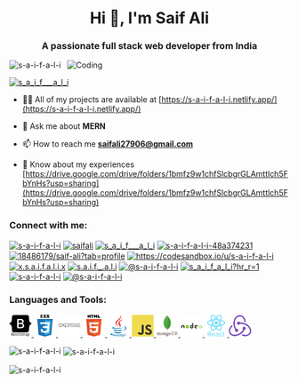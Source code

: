 <h1 align="center">Hi 👋, I'm Saif Ali</h1>
<h3 align="center">A passionate full stack web developer from India</h3>
<img align="right" alt="Coding" width="400" src="https://cdn.dribbble.com/users/1162077/screenshots/3848914/programmer.gif" />

<p align="left"> <img src="https://komarev.com/ghpvc/?username=s-a-i-f-a-l-i&label=Profile%20views&color=0e75b6&style=flat" alt="s-a-i-f-a-l-i" /> </p>

<p align="left"> <a href="https://twitter.com/s_a_i_f___a_l_i" target="blank"><img src="https://img.shields.io/twitter/follow/s_a_i_f___a_l_i?logo=twitter&style=for-the-badge" alt="s_a_i_f___a_l_i" /></a> </p>

- 👨‍💻 All of my projects are available at [https://s-a-i-f-a-l-i.netlify.app/](https://s-a-i-f-a-l-i.netlify.app/)

- 💬 Ask me about **MERN**

- 📫 How to reach me **saifali27906@gmail.com**

- 📄 Know about my experiences [https://drive.google.com/drive/folders/1bmfz9w1chfSlcbgrGLAmttlch5FbYnHs?usp=sharing](https://drive.google.com/drive/folders/1bmfz9w1chfSlcbgrGLAmttlch5FbYnHs?usp=sharing)

<h3 align="left">Connect with me:</h3>
<p align="left">
<a href="https://codepen.io/s-a-i-f-a-l-i" target="blank"><img align="center" src="https://raw.githubusercontent.com/rahuldkjain/github-profile-readme-generator/master/src/images/icons/Social/codepen.svg" alt="s-a-i-f-a-l-i" height="30" width="40" /></a>
<a href="https://dev.to/saifali" target="blank"><img align="center" src="https://raw.githubusercontent.com/rahuldkjain/github-profile-readme-generator/master/src/images/icons/Social/devto.svg" alt="saifali" height="30" width="40" /></a>
<a href="https://twitter.com/s_a_i_f___a_l_i" target="blank"><img align="center" src="https://raw.githubusercontent.com/rahuldkjain/github-profile-readme-generator/master/src/images/icons/Social/twitter.svg" alt="s_a_i_f___a_l_i" height="30" width="40" /></a>
<a href="https://linkedin.com/in/s-a-i-f-a-l-i-48a374231" target="blank"><img align="center" src="https://raw.githubusercontent.com/rahuldkjain/github-profile-readme-generator/master/src/images/icons/Social/linked-in-alt.svg" alt="s-a-i-f-a-l-i-48a374231" height="30" width="40" /></a>
<a href="https://stackoverflow.com/users/18486179/saif-ali?tab=profile" target="blank"><img align="center" src="https://raw.githubusercontent.com/rahuldkjain/github-profile-readme-generator/master/src/images/icons/Social/stack-overflow.svg" alt="18486179/saif-ali?tab=profile" height="30" width="40" /></a>
<a href="https://codesandbox.com/https://codesandbox.io/u/s-a-i-f-a-l-i" target="blank"><img align="center" src="https://raw.githubusercontent.com/rahuldkjain/github-profile-readme-generator/master/src/images/icons/Social/codesandbox.svg" alt="https://codesandbox.io/u/s-a-i-f-a-l-i" height="30" width="40" /></a>
<a href="https://fb.com/x.s.a.i.f.a.l.i.x" target="blank"><img align="center" src="https://raw.githubusercontent.com/rahuldkjain/github-profile-readme-generator/master/src/images/icons/Social/facebook.svg" alt="x.s.a.i.f.a.l.i.x" height="30" width="40" /></a>
<a href="https://instagram.com/s.a.i.f._.a.l.i" target="blank"><img align="center" src="https://raw.githubusercontent.com/rahuldkjain/github-profile-readme-generator/master/src/images/icons/Social/instagram.svg" alt="s.a.i.f._.a.l.i" height="30" width="40" /></a>
<a href="https://medium.com/@s-a-i-f-a-l-i" target="blank"><img align="center" src="https://raw.githubusercontent.com/rahuldkjain/github-profile-readme-generator/master/src/images/icons/Social/medium.svg" alt="@s-a-i-f-a-l-i" height="30" width="40" /></a>
<a href="https://www.hackerrank.com/s_a_i_f_a_l_i?hr_r=1" target="blank"><img align="center" src="https://raw.githubusercontent.com/rahuldkjain/github-profile-readme-generator/master/src/images/icons/Social/hackerrank.svg" alt="s_a_i_f_a_l_i?hr_r=1" height="30" width="40" /></a>
<a href="https://www.leetcode.com/s-a-i-f-a-l-i" target="blank"><img align="center" src="https://raw.githubusercontent.com/rahuldkjain/github-profile-readme-generator/master/src/images/icons/Social/leet-code.svg" alt="s-a-i-f-a-l-i" height="30" width="40" /></a>
<a href="https://www.hackerearth.com/@s-a-i-f-a-l-i" target="blank"><img align="center" src="https://raw.githubusercontent.com/rahuldkjain/github-profile-readme-generator/master/src/images/icons/Social/hackerearth.svg" alt="@s-a-i-f-a-l-i" height="30" width="40" /></a>
</p>

<h3 align="left">Languages and Tools:</h3>
<p align="left"> <a href="https://getbootstrap.com" target="_blank" rel="noreferrer"> <img src="https://raw.githubusercontent.com/devicons/devicon/master/icons/bootstrap/bootstrap-plain-wordmark.svg" alt="bootstrap" width="40" height="40"/> </a> <a href="https://www.w3schools.com/css/" target="_blank" rel="noreferrer"> <img src="https://raw.githubusercontent.com/devicons/devicon/master/icons/css3/css3-original-wordmark.svg" alt="css3" width="40" height="40"/> </a> <a href="https://expressjs.com" target="_blank" rel="noreferrer"> <img src="https://raw.githubusercontent.com/devicons/devicon/master/icons/express/express-original-wordmark.svg" alt="express" width="40" height="40"/> </a> <a href="https://www.w3.org/html/" target="_blank" rel="noreferrer"> <img src="https://raw.githubusercontent.com/devicons/devicon/master/icons/html5/html5-original-wordmark.svg" alt="html5" width="40" height="40"/> </a> <a href="https://www.java.com" target="_blank" rel="noreferrer"> <img src="https://raw.githubusercontent.com/devicons/devicon/master/icons/java/java-original.svg" alt="java" width="40" height="40"/> </a> <a href="https://developer.mozilla.org/en-US/docs/Web/JavaScript" target="_blank" rel="noreferrer"> <img src="https://raw.githubusercontent.com/devicons/devicon/master/icons/javascript/javascript-original.svg" alt="javascript" width="40" height="40"/> </a> <a href="https://www.mongodb.com/" target="_blank" rel="noreferrer"> <img src="https://raw.githubusercontent.com/devicons/devicon/master/icons/mongodb/mongodb-original-wordmark.svg" alt="mongodb" width="40" height="40"/> </a> <a href="https://nodejs.org" target="_blank" rel="noreferrer"> <img src="https://raw.githubusercontent.com/devicons/devicon/master/icons/nodejs/nodejs-original-wordmark.svg" alt="nodejs" width="40" height="40"/> </a> <a href="https://reactjs.org/" target="_blank" rel="noreferrer"> <img src="https://raw.githubusercontent.com/devicons/devicon/master/icons/react/react-original-wordmark.svg" alt="react" width="40" height="40"/> </a> <a href="https://redux.js.org" target="_blank" rel="noreferrer"> <img src="https://raw.githubusercontent.com/devicons/devicon/master/icons/redux/redux-original.svg" alt="redux" width="40" height="40"/> </a> </p>

<p><img align="left" src="https://github-readme-stats.vercel.app/api/top-langs?username=s-a-i-f-a-l-i&show_icons=true&locale=en&layout=compact" alt="s-a-i-f-a-l-i" /></p>

<p>&nbsp;<img align="center" src="https://github-readme-stats.vercel.app/api?username=s-a-i-f-a-l-i&show_icons=true&locale=en" alt="s-a-i-f-a-l-i" /></p>

<p><img align="center" src="https://github-readme-streak-stats.herokuapp.com/?user=s-a-i-f-a-l-i&" alt="s-a-i-f-a-l-i" /></p>
